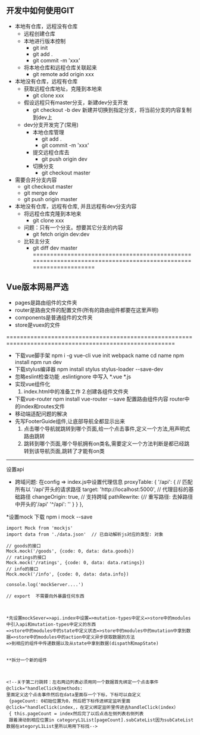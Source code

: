 ## 开发中如何使用GIT

* 本地有仓库，远程没有仓库
  * 远程创建仓库
  * 本地进行版本控制
    * git init
    * git add .
    * git commit -m 'xxx'
  * 将本地仓库和远程仓库关联起来
    * git remote add origin xxx
* 本地没有仓库，远程有仓库
  * 获取远程仓库地址，克隆到本地来
    * git clone xxx
  * 假设远程只有master分支，新建dev分支开发
    * git checkout -b dev 新建并切换到指定分支，将当前分支的内容复制到dev上
  * dev分支开发完了(常用)
    * 本地仓库管理
      * git add .
      * git commit -m 'xxx'
    * 提交远程仓库去
      * git push origin dev
    * 切换分支
      * git checkout master
* 需要合并分支内容
  * git checkout master
  * git merge dev
  * git push origin master
* 本地没有仓库，远程有仓库, 并且远程有dev分支内容
  * 将远程仓库克隆到本地来
    * git clone xxx
  * 问题：只有一个分支。想要其它分支的内容
    * git fetch origin dev:dev
  * 比较主分支
    * git diff dev master
==============================================================================================================
## Vue版本网易严选

* pages是路由组件的文件夹
* router是路由文件的配置文件(所有的路由组件都要在这里声明)
* components是普通组件的文件夹
* store是vuex的文件

=======================================================================================================
* 下载vue脚手架
    npm i -g vue-cli
    vue init webpack name
    cd name
	  npm install
	  npm run dev
* 下载stylus编译器
    npm install stylus stylus-loader --save-dev
* 忽略eslint检查功能
    .eslintignore 中写入 *.vue  *.js
* 实现vue组件化
  1. index.html中的准备工作
  2.创建各组件文件夹
* 下载vue-router
    npm install vue-router --save
    配置路由组件内容
    router中的index和routes文件
* 移动端适配问题的解决
* 先写FooterGuide组件,让底部导航全都显示出来
  1. 点击哪个导航就跳转到哪个页面,给一个点击事件,定义一个方法,用声明式路由跳转
  2. 跳转到哪个页面,哪个导航拥有on类名,需要定义一个方法判断是都已经跳转到该导航页面,跳转了才能有on类


***

设置api

* 跨域问题:
    在config => index.js中设置代理信息
          proxyTable: {
                '/api': { // 匹配所有以 '/api'开头的请求路径
                  target: 'http://localhost:5000', // 代理目标的基础路径
                  changeOrigin: true, // 支持跨域
                  pathRewrite: {// 重写路径: 去掉路径中开头的'/api'
                    '^/api': ''
                  }
                }
          },

*设置mock
 下载  npm i mock --save

    import Mock from 'mockjs'
    import data from './data.json'  // 已自动解析js对应的类型: 对象

    // goods的接口
    Mock.mock('/goods', {code: 0, data: data.goods})
    // ratings的接口
    Mock.mock('/ratings', {code: 0, data: data.ratings})
    // info的接口
    Mock.mock('/info', {code: 0, data: data.info})

    console.log('mockServer....')

    // export  不需要向外暴露任何东西



    *先设置mockSever=>api.index中设置=>mutation-types中定义=>store中的modules中引入api和mutation-types中定义的东西
    =>store中的modules中的state中定义状态=>store中的modules中的mutation中拿到数据=>store中的modules中的action中定义异步获取数据的方法
    =>到相应的组件中传递数据以及从state中拿到数据(dispath和mapState)


    **拆分一个新的组件



    <!--关于第二行跳转：左右两边列表必须用同一个数据首先绑定一个点击事件@click="handleClick在methods:
    里面定义这个点击事件然后在data里面存一个下标，下标可以自定义
     {pageCount: 0初始位置为0，然后把下标传进绑定监听里面@click="handleClick(index,，在定义绑定监听里传进去handleClick(index）
     { this.pageCount = index然后完了以后点击左侧列表右侧列表
     跟着滑动到相应位置in categoryL1List[pageCount].subCateList因为subCateList数据在ategoryL1List里所以用用下标找-->








